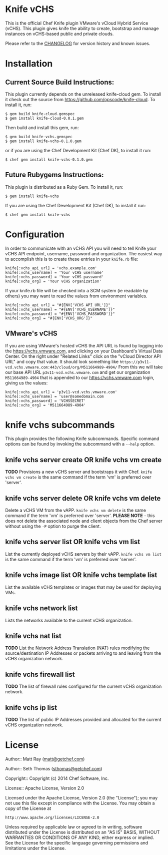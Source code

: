 Knife vCHS
===============

This is the official Chef Knife plugin VMware's vCloud Hybrid Service (vCHS). This plugin gives knife the ability to create, bootstrap and manage instances on vCHS-based public and private clouds.

Please refer to the [CHANGELOG](CHANGELOG.md) for version history and known issues.

# Installation #

## Current Source Build Instructions: ##

This plugin currently depends on the unreleased knife-cloud gem. To install it check out the source from https://github.com/opscode/knife-cloud. To install it, run:

    $ gem build knife-cloud.gemspec
    $ gem install knife-cloud-0.0.1.gem

Then build and install this gem, run:

    $ gem build knife-vchs.gemspec
    $ gem install knife-vchs-0.1.0.gem

or if you are using the Chef Development Kit (Chef DK), to install it run:

    $ chef gem install knife-vchs-0.1.0.gem

## Future Rubygems Instructions: ##

This plugin is distributed as a Ruby Gem. To install it, run:

    $ gem install knife-vchs

If you are using the Chef Development Kit (Chef DK), to install it run:

    $ chef gem install knife-vchs

# Configuration #

In order to communicate with an vCHS API you will need to tell Knife your vCHS API endpoint, username, password and organization. The easiest way to accomplish this is to create these entries in your `knife.rb` file:

    knife[:vchs_api_url] = 'vchs.example.com'
    knife[:vchs_username] = 'Your vCHS username'
    knife[:vchs_password] = 'Your vCHS password'
    knife[:vchs_org] = 'Your vCHS organization'

If your knife.rb file will be checked into a SCM system (ie readable by others) you may want to read the values from environment variables.

    knife[:vchs_api_url] = "#{ENV['VCHS_API_URL']}"
    knife[:vchs_username] = "#{ENV['VCHS_USERNAME']}"
    knife[:vchs_password] = "#{ENV['VCHS_PASSWORD']}"
    knife[:vchs_org] = "#{ENV['VCHS_ORG']}"

## VMware's vCHS ##

If you are using VMware's hosted vCHS the API URL is found by logging into the https://vchs.vmware.com, and clicking on your Dashboard's Virtual Data Center. On the right under "Related Links" click on the "vCloud Director API URL" and copy that value. It should look something like `https://p3v11-vcd.vchs.vmware.com:443/cloud/org/M511664989-4904/` From this we will take our base API URL `p3v11-vcd.vchs.vmware.com` and get our organization `M511664989-4904` that is appended to our https://vchs.vmware.com login, giving us the values:

    knife[:vchs_api_url] = 'p3v11-vcd.vchs.vmware.com'
    knife[:vchs_username] = 'user@somedomain.com
    knife[:vchs_password] = 'VCHSSECRET'
    knife[:vchs_org] = 'M511664989-4904'

# knife vchs subcommands #

This plugin provides the following Knife subcommands. Specific command options can be found by invoking the subcommand with a `--help` option.

## knife vchs server create OR knife vchs vm create ##

**TODO** Provisions a new vCHS server and bootstraps it with Chef. `knife vchs vm create` is the same command if the term 'vm' is preferred over 'server'.

## knife vchs server delete OR knife vchs vm delete ##

Delete a vCHS VM from the vAPP. `knife vchs vm delete` is the same command if the term 'vm' is preferred over 'server'. **PLEASE NOTE** - this does not delete the associated node and client objects from the Chef server without using the `-P` option to purge the client.

## knife vchs server list OR knife vchs vm list ##

List the currently deployed vCHS servers by their vAPP. `knife vchs vm list` is the same command if the term 'vm' is preferred over 'server'.

## knife vchs image list OR knife vchs template list ##

List the available vCHS templates or images that may be used for deploying VMs.

## knife vchs network list ##

Lists the networks available to the current vCHS organization.

## knife vchs nat list ##

**TODO** List the Network Address Translation (NAT) rules modifying the source/destination IP Addresses or packets arriving to and leaving from the vCHS organization network.

## knife vchs firewall list ##

**TODO** The list of firewall rules configured for the current vCHS organization network.

## knife vchs ip list ##

**TODO** The list of public IP Addresses provided and allocated for the current vCHS organization network.

# License #

Author:: Matt Ray (<matt@getchef.com>)

Author:: Seth Thomas (<sthomas@getchef.com>)

Copyright:: Copyright (c) 2014 Chef Software, Inc.

License:: Apache License, Version 2.0

Licensed under the Apache License, Version 2.0 (the "License");
you may not use this file except in compliance with the License.
You may obtain a copy of the License at

    http://www.apache.org/licenses/LICENSE-2.0

Unless required by applicable law or agreed to in writing, software
distributed under the License is distributed on an "AS IS" BASIS,
WITHOUT WARRANTIES OR CONDITIONS OF ANY KIND, either express or implied.
See the License for the specific language governing permissions and
limitations under the License.
